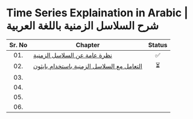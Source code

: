 # Time Series Explaination in Arabic | شرح السلاسل الزمنية باللغة العربية

| Sr. No | Chapter                                                               |Status|
|:------:|----------------------------------------------------------------------------|:--:|
| 01.     | [نظرة عامة عن السلاسل الزمنية]()|✅|
| 02.     | [التعامل مع السلاسل الزمنية باستخدام بايثون]()|⏳| 
| 03.     | []()||
| 04.     | []()||
| 05.     | []()|| 
| 06.     | []()||s
